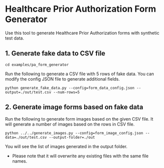 # Healthcare Prior Authorization Form Generator

Use this tool to generate Healthcare Prior Authorization forms with synthetic test data.

## 1. Generate fake data to CSV file

```
cd examples/pa_form_generator
```

Run the following to generate a CSV file with 5 rows of fake data. You can modify
the config JSON file to generate additional fields.

```
python generate_fake_data.py --config=form_data_config.json --output=./out/test.csv --num-rows=5
```

## 2. Generate image forms based on fake data

Run the following to generate form images based on the given CSV file. It will
generate a number of images based on the rows in CSV file.

```
python ../../generate_images.py --config=form_image_config.json --data=./out/test.csv --output-folder=./out
```
You will see the list of images generated in the output folder.
* Please note that it will overwrite any existing files with the same file names.
